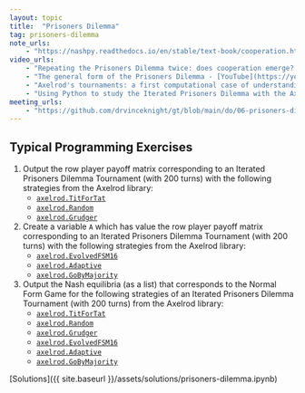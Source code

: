 ```yaml
---
layout: topic
title:  "Prisoners Dilemma"
tag: prisoners-dilemma
note_urls:
    - "https://nashpy.readthedocs.io/en/stable/text-book/cooperation.html"
video_urls:
    - "Repeating the Prisoners Dilemma twice: does cooperation emerge? - [YouTube](https://youtu.be/pE79-O7u-NA) - [Private](https://cardiff.cloud.panopto.eu/Panopto/Pages/Viewer.aspx?id=3cb85181-7030-4211-8487-afc500d19504)"
    - "The general form of the Prisoners Dilemma - [YouTube](https://youtu.be/gYlVCc1zbRw) - [Private](https://cardiff.cloud.panopto.eu/Panopto/Pages/Viewer.aspx?id=a3c69fb5-3085-4f9c-9dbe-afc500d19573)"
    - "Axelrod's tournaments: a first computational case of understanding the emergence of cooperation. - [YouTube](https://youtu.be/rrkMbKWMld0) - [Private](https://cardiff.cloud.panopto.eu/Panopto/Pages/Viewer.aspx?id=64406472-1aab-45ec-ab4b-afc500d19547)"
    - "Using Python to study the Iterated Prisoners Dilemma with the Axelrod library. - [YouTube](https://youtu.be/xzgWIzDdlwk) - [Private](https://cardiff.cloud.panopto.eu/Panopto/Pages/Viewer.aspx?id=32b8a70f-d619-49df-a4de-afc500d195c8)"
meeting_urls:
    - "https://github.com/drvinceknight/gt/blob/main/do/06-prisoners-dilemma.rst"
---
```


## Typical Programming Exercises

1. Output the row player payoff matrix corresponding to an Iterated Prisoners
   Dilemma Tournament (with 200 turns) with the following strategies from the Axelrod library:
   - [`axelrod.TitForTat`](https://axelrod.readthedocs.io/en/stable/reference/strategy_index.html#axelrod.strategies.titfortat.TitForTat)
   - [`axelrod.Random`](https://axelrod.readthedocs.io/en/stable/reference/strategy_index.html#axelrod.strategies.rand.Random)
   - [`axelrod.Grudger`](https://axelrod.readthedocs.io/en/stable/reference/strategy_index.html#axelrod.strategies.grudger.Grudger)
2. Create a variable `A` which has value the row player payoff matrix
corresponding to an Iterated Prisoners Dilemma Tournament (with 200 turns) with
the following strategies from the Axelrod library:
   - [`axelrod.EvolvedFSM16`](https://axelrod.readthedocs.io/en/stable/reference/strategy_index.html#axelrod.strategies.finite_state_machines.EvolvedFSM16)
   - [`axelrod.Adaptive`](https://axelrod.readthedocs.io/en/stable/reference/strategy_index.html#axelrod.strategies.adaptive.Adaptive)
   - [`axelrod.GoByMajority`](https://axelrod.readthedocs.io/en/stable/reference/strategy_index.html#axelrod.strategies.gobymajority.GoByMajority)
3. Output the Nash equilibria (as a list) that corresponds to the Normal Form Game for the
   following strategies of an Iterated Prisoners Dilemma Tournament (with 200
   turns) from the Axelrod library:
   - [`axelrod.TitForTat`](https://axelrod.readthedocs.io/en/stable/reference/strategy_index.html#axelrod.strategies.titfortat.TitForTat)
   - [`axelrod.Random`](https://axelrod.readthedocs.io/en/stable/reference/strategy_index.html#axelrod.strategies.rand.Random)
   - [`axelrod.Grudger`](https://axelrod.readthedocs.io/en/stable/reference/strategy_index.html#axelrod.strategies.grudger.Grudger)
   - [`axelrod.EvolvedFSM16`](https://axelrod.readthedocs.io/en/stable/reference/strategy_index.html#axelrod.strategies.finite_state_machines.EvolvedFSM16)
   - [`axelrod.Adaptive`](https://axelrod.readthedocs.io/en/stable/reference/strategy_index.html#axelrod.strategies.adaptive.Adaptive)
   - [`axelrod.GoByMajority`](https://axelrod.readthedocs.io/en/stable/reference/strategy_index.html#axelrod.strategies.gobymajority.GoByMajority)

[Solutions]({{ site.baseurl }}/assets/solutions/prisoners-dilemma.ipynb)

